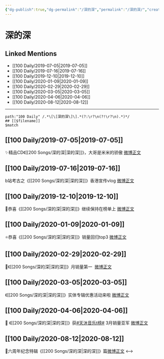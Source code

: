 ```yaml
---
{"dg-publish":true,"dg-permalink":"/深的深","permalink":"/深的深/","created":"2023-03-27T13:13:44.224+08:00","updated":"2023-04-10T15:49:23.288+08:00"}
---
```


# 深的深

## Linked Mentions
- [[100 Daily/2019-07-05\|2019-07-05]]
- [[100 Daily/2019-07-16\|2019-07-16]]
- [[100 Daily/2019-12-10\|2019-12-10]]
- [[100 Daily/2020-01-09\|2020-01-09]]
- [[100 Daily/2020-02-29\|2020-02-29]]
- [[100 Daily/2020-03-05\|2020-03-05]]
- [[100 Daily/2020-04-06\|2020-04-06]]
- [[100 Daily/2020-08-12\|2020-08-12]]


---

```expander
path:"100 Daily" /.*\[\[深的深\]\].*(?:\r?\n(?!\r?\n).*)*/
## [[$filename]]
$match
```
## [[100 Daily/2019-07-05\|2019-07-05]]
✨精品CD《[[200 Songs/深的深\|深的深]]》，大哥是米米的骄傲
[微博正文](https://m.weibo.cn/6466290670/4390763531883229)

## [[100 Daily/2019-07-16\|2019-07-16]]
b站考古之《[[200 Songs/深的深\|深的深]]》香港宣传vlog
[微博正文](https://m.weibo.cn/6466290670/4394830744246636)

## [[100 Daily/2019-12-10\|2019-12-10]]
🌸恭喜《[[200 Songs/深的深\|深的深]]》继续保持在榜单上
[微博正文](https://m.weibo.cn/6466290670/4448017413467961)
## [[100 Daily/2020-01-09\|2020-01-09]]
⭐恭喜《[[200 Songs/深的深\|深的深]]》销量回归top3 [微博正文](https://m.weibo.cn/6466290670/4458868413501765)
## [[100 Daily/2020-02-29\|2020-02-29]]
🌠《[[200 Songs/深的深\|深的深]]》月销量第一  [微博正文](https://m.weibo.cn/6466290670/4477391684842229)
## [[100 Daily/2020-03-05\|2020-03-05]]
《[[200 Songs/深的深\|深的深]]》实体专辑优惠活动来啦
[微博正文](https://m.weibo.cn/6466290670/4479233604544368)

## [[100 Daily/2020-04-06\|2020-04-06]]
🥈 《[[200 Songs/深的深\|深的深]]》获[#天沐音乐t榜#](https://s.weibo.com/weibo?q=%23%E5%A4%A9%E6%B2%90%E9%9F%B3%E4%B9%90t%E6%A6%9C%23) 3月销量亚军
[微博正文](https://m.weibo.cn/6466290670/4490744108859243)
## [[100 Daily/2020-08-12\|2020-08-12]]
💫六周年纪念特辑《[[200 Songs/深的深\|深的深]]》篇[微博正文](https://m.weibo.cn/6466290670/4537035279041483)
<-->